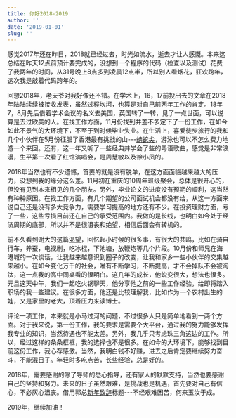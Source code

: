 ```yaml
---
title: 你好2018-2019
author: ''
date: '2019-01-01'
slug: ''
---
```


感觉2017年还在昨日，2018就已经过去，时光如流水，逝去才让人感慨。本来这总结在昨天12点前预计要完成的，没想到一个程序的代码（检查以及测试）花费了我两年的时间，从31号晚上8点多到凌晨12点半，所以别人看烟花，狂欢跨年，这次我是敲着代码跨年的。

回想2018年，老天爷对我好像还不错。在学术上，16，17前投出去的文章在2018年陆陆续续被接收发表，虽然过程坎坷，也算是对自己前两年工作的肯定。18年7，8月先后借着学术会议的名义去美国，英国转了一转，见了一点世面，可以说算是去过欧美的人。在找工作方面，11月份找到并差不多定下了一份工作，在如今如此不景气的大环境下，不至于到时候毕业失业。在生活上，喜爱徒步旅行的我和几个小伙伴在5月份征服了香港最有挑战的山---[蚺蛇尖](https://baike.baidu.com/item/%E8%9A%BA%E8%9B%87%E5%B0%96/6373771?fr=aladdin)，游泳也可以不怎么费力地游一个来回。还有，这一年又听了一些经典并学会了些的粤语歌曲，感觉是非常浪漫，生平第一次看了红馆演唱会，是周慧敏以及徐小凤的。

2018年当然也有不少遗憾，首要的就是没有脱单，在这方面面临越来越大的压力，没想到我的缘分这么差。11月初在重庆的10周年班级聚会，总体是很开心的，但没有见到本来相见的几个朋友。另外，毕业论文的进度没有预期的顺利，这当然有种种原因。在找工作方面，有几个期望的公司面试机会都没有给，从这一方面来说自己还是没有多大竞争力，需要学习提高的地方还有不少。在投资理财方面，亏了一些，这些亏损目前还在自己的承受范围内。我做的是长线，也明白如今处于经济周期的底部，所以并不是很沮丧和绝望，相信后面会有转机的。

前不久看到谢大的这篇[渴望](https://yihui.name/cn/2018/12/craving/)，回忆起小时候的很多事，有很大的共鸣，比如在骑自行车，养蚕，电视剧，吃冰棍，下池塘，放鞭炮等几个片段。10月份和师兄在海港城的一次谈话，让我越来越意识到圈子的改变，让我和家乡一些小伙伴的交集越来越小。在如今变化万千的社会，唯有不断学习，不断提高，才不会掉队不会被淘汰，这一点我的高中同桌看的很明白。这几年的成长，他蜕变很大，想法也很多。元旦这天中午，我们一起吃火锅聊天，他分享他之前的一些工作经验，给即将踏入职场的我一些建议。在很多方面，他还是比较理解我，比如作为一个农村出生的娃，又是家里的老大，顶着压力来读博士。

评论一项工作，本来就是小马过河的问题，不过很多人只是简单地看到一两个方面。对于我来说，第一份工作，我的要求是需要个大平台，通过我的努力能够发挥我专业的知识，当然待遇也不能太差。另外，我几乎只考虑珠三角这边的工作。所以，经过这样的条条框框，我的选择也不是很多。在如今的大环境下，能够找到目前这份工作，我心存感激。当然，我明白钱不好赚，进去之后肯定要继续努力奋斗，不能混日子。年轻时多吃点苦，长些经验，总是好的。

2018年，需要感谢的除了导师的悉心指导，还有家人的默默支持，当然也要感谢自己的坚持和努力。未来的日子虽然艰难，是挑战也是机遇，首先要对自己有信心，不必灰心沮丧。借用郭总[新年致辞](http://xinsheng.huawei.com/cn/index.php?app=forum&mod=Detail&act=index&id=4130237)标题---不经艰难困苦，何来玉汝于成。

2019年，继续加油！






